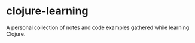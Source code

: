 # clojure-learning
A personal collection of notes and code examples gathered while learning Clojure.
